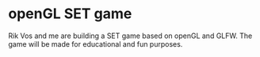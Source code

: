 # openGL SET game
Rik Vos and me are building a SET game based on openGL and GLFW. The game will be made for educational and fun purposes.
